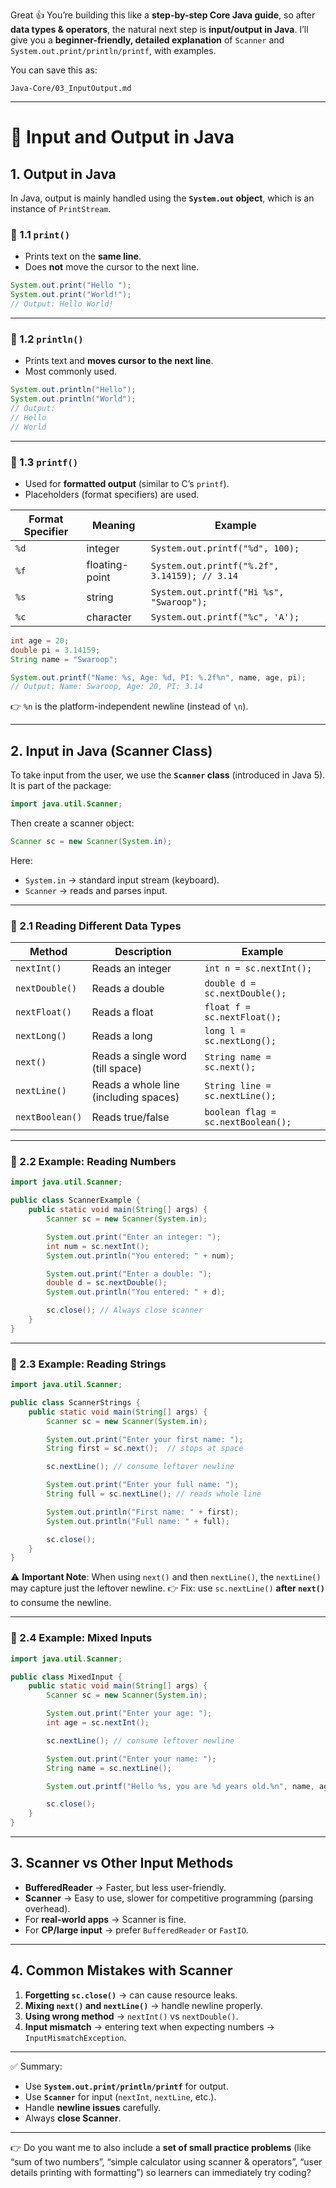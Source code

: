 Great 👍 You’re building this like a **step-by-step Core Java guide**, so after **data types & operators**, the natural next step is **input/output in Java**.
I’ll give you a **beginner-friendly, detailed explanation** of `Scanner` and `System.out.print/println/printf`, with examples.

You can save this as:

```
Java-Core/03_InputOutput.md
```

---

# 📘 Input and Output in Java

## 1. Output in Java

In Java, output is mainly handled using the **`System.out` object**, which is an instance of `PrintStream`.

### 🔹 1.1 `print()`

* Prints text on the **same line**.
* Does **not** move the cursor to the next line.

```java
System.out.print("Hello ");
System.out.print("World!");
// Output: Hello World!
```

---

### 🔹 1.2 `println()`

* Prints text and **moves cursor to the next line**.
* Most commonly used.

```java
System.out.println("Hello");
System.out.println("World");
// Output:
// Hello
// World
```

---

### 🔹 1.3 `printf()`

* Used for **formatted output** (similar to C’s `printf`).
* Placeholders (format specifiers) are used.

| Format Specifier | Meaning        | Example                                       |
| ---------------- | -------------- | --------------------------------------------- |
| `%d`             | integer        | `System.out.printf("%d", 100);`               |
| `%f`             | floating-point | `System.out.printf("%.2f", 3.14159); // 3.14` |
| `%s`             | string         | `System.out.printf("Hi %s", "Swaroop");`      |
| `%c`             | character      | `System.out.printf("%c", 'A');`               |

```java
int age = 20;
double pi = 3.14159;
String name = "Swaroop";

System.out.printf("Name: %s, Age: %d, PI: %.2f%n", name, age, pi);
// Output: Name: Swaroop, Age: 20, PI: 3.14
```

👉 `%n` is the platform-independent newline (instead of `\n`).

---

## 2. Input in Java (Scanner Class)

To take input from the user, we use the **`Scanner` class** (introduced in Java 5).
It is part of the package:

```java
import java.util.Scanner;
```

Then create a scanner object:

```java
Scanner sc = new Scanner(System.in);
```

Here:

* `System.in` → standard input stream (keyboard).
* `Scanner` → reads and parses input.

---

### 🔹 2.1 Reading Different Data Types

| Method          | Description                           | Example                            |
| --------------- | ------------------------------------- | ---------------------------------- |
| `nextInt()`     | Reads an integer                      | `int n = sc.nextInt();`            |
| `nextDouble()`  | Reads a double                        | `double d = sc.nextDouble();`      |
| `nextFloat()`   | Reads a float                         | `float f = sc.nextFloat();`        |
| `nextLong()`    | Reads a long                          | `long l = sc.nextLong();`          |
| `next()`        | Reads a single word (till space)      | `String name = sc.next();`         |
| `nextLine()`    | Reads a whole line (including spaces) | `String line = sc.nextLine();`     |
| `nextBoolean()` | Reads true/false                      | `boolean flag = sc.nextBoolean();` |

---

### 🔹 2.2 Example: Reading Numbers

```java
import java.util.Scanner;

public class ScannerExample {
    public static void main(String[] args) {
        Scanner sc = new Scanner(System.in);

        System.out.print("Enter an integer: ");
        int num = sc.nextInt();
        System.out.println("You entered: " + num);

        System.out.print("Enter a double: ");
        double d = sc.nextDouble();
        System.out.println("You entered: " + d);

        sc.close(); // Always close scanner
    }
}
```

---

### 🔹 2.3 Example: Reading Strings

```java
import java.util.Scanner;

public class ScannerStrings {
    public static void main(String[] args) {
        Scanner sc = new Scanner(System.in);

        System.out.print("Enter your first name: ");
        String first = sc.next();  // stops at space

        sc.nextLine(); // consume leftover newline

        System.out.print("Enter your full name: ");
        String full = sc.nextLine(); // reads whole line

        System.out.println("First name: " + first);
        System.out.println("Full name: " + full);

        sc.close();
    }
}
```

⚠️ **Important Note**:
When using `next()` and then `nextLine()`, the `nextLine()` may capture just the leftover newline.
👉 Fix: use `sc.nextLine()` **after `next()`** to consume the newline.

---

### 🔹 2.4 Example: Mixed Inputs

```java
import java.util.Scanner;

public class MixedInput {
    public static void main(String[] args) {
        Scanner sc = new Scanner(System.in);

        System.out.print("Enter your age: ");
        int age = sc.nextInt();

        sc.nextLine(); // consume leftover newline

        System.out.print("Enter your name: ");
        String name = sc.nextLine();

        System.out.printf("Hello %s, you are %d years old.%n", name, age);

        sc.close();
    }
}
```

---

## 3. Scanner vs Other Input Methods

* **BufferedReader** → Faster, but less user-friendly.
* **Scanner** → Easy to use, slower for competitive programming (parsing overhead).
* For **real-world apps** → Scanner is fine.
* For **CP/large input** → prefer `BufferedReader` or `FastIO`.

---

## 4. Common Mistakes with Scanner

1. **Forgetting `sc.close()`** → can cause resource leaks.
2. **Mixing `next()` and `nextLine()`** → handle newline properly.
3. **Using wrong method** → `nextInt()` vs `nextDouble()`.
4. **Input mismatch** → entering text when expecting numbers → `InputMismatchException`.

---

✅ Summary:

* Use **`System.out.print/println/printf`** for output.
* Use **`Scanner`** for input (`nextInt`, `nextLine`, etc.).
* Handle **newline issues** carefully.
* Always **close Scanner**.

---

👉 Do you want me to also include a **set of small practice problems** (like “sum of two numbers”, “simple calculator using scanner & operators”, “user details printing with formatting”) so learners can immediately try coding?
